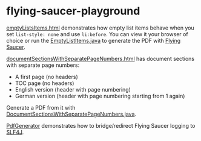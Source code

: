 flying-saucer-playground
========================

[emptyListsItems.html](src/main/resources/lachdrache/emptyListItems.html)
demonstrates how empty list items behave when you set `list-style: none`
and use `li:before`. You can view it your browser of choice or run the
[EmptyListItems.java](src/main/java/lachdrache/EmptyListItems.java) to generate the PDF with
[Flying Saucer](https://code.google.com/p/flying-saucer/).

[documentSectionsWithSeparatePageNumbers.html](src/main/resources/lachdrache/documentSectionsWithSeparatePageNumbers.html)
has document sections with separate page numbers:

- A first page (no headers)
- TOC page (no headers)
- English version (header with page numbering)
- German version (header with page numbering starting from 1 again)

Generate a PDF from it with [DocumentSectionsWithSeparatePageNumbers.java](src/main/java/lachdrache/DocumentSectionsWithSeparatePageNumbers.java).

[PdfGenerator](src/main/java/lachdrache/PdfGenerator.java) demonstrates how to
bridge/redirect Flying Saucer logging to [SLF4J](http://www.slf4j.org).


